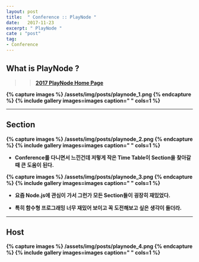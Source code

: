 ```yaml
---
layout: post
title:  " Conference :: PlayNode "
date:   2017-11-23
excerpt: " PlayNode "
cate : "post"
tag:
- Conference
---
```


## What is PlayNode ?

>> <b>[2017 PlayNode Home Page](http://playnode.io/2017/)<b>



{% capture images %}
	/assets/img/posts/playnode_1.png
{% endcapture %}
{% include gallery images=images caption=" " cols=1 %}


---

## Section


{% capture images %}
	/assets/img/posts/playnode_2.png
{% endcapture %}
{% include gallery images=images caption=" " cols=1 %}

* Conference를 다니면서 느낀건데 저렇게 작은 Time Table이 Section을 찾아갈 때 큰 도움이 된다. 

{% capture images %}
	/assets/img/posts/playnode_3.png
{% endcapture %}
{% include gallery images=images caption=" " cols=1 %}

* 요즘 Node.js에 관심이 가서 그런가 모든 Section들이 굉장히 재밌었다.

* 특히 함수형 프로그래밍 너무 재밌어 보이고 꼭 도전해보고 싶은 생각이 들더라.


---

## Host

{% capture images %}
	/assets/img/posts/playnode_4.png
{% endcapture %}
{% include gallery images=images caption=" " cols=1 %}


